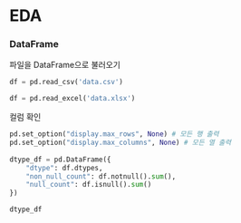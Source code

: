 # EDA

### DataFrame

파일을 DataFrame으로 불러오기

```python
df = pd.read_csv('data.csv')
```

```python
df = pd.read_excel('data.xlsx')
```

컬럼 확인

```python
pd.set_option("display.max_rows", None) # 모든 행 출력
pd.set_option("display.max_columns", None) # 모든 열 출력
  
dtype_df = pd.DataFrame({
	"dtype": df.dtypes,
	"non_null_count": df.notnull().sum(),
	"null_count": df.isnull().sum()
})

dtype_df
```
